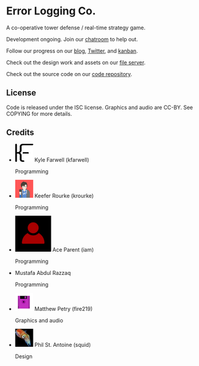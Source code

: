 Error Logging Co.
=================
A co-operative tower defense / real-time strategy game.

Development ongoing. Join our [chatroom](/xmpp) to help out.

Follow our progress on our [blog](/blog/),
[Twitter](https://twitter.com/gelato_labs), and
[kanban](https://kanban.gelatolabs.xyz/?controller=BoardViewController&action=readonly&token=b458403686afde2342dc923487b4347ffea4e033fbe2654d7b72f2621db6).

Check out the design work and assets on our
[file server](https://files.gelatolabs.xyz/index.php/s/DWRrugzflMdWmdZ).

Check out the source code on our
[code repository](https://git.gelatolabs.xyz/gelato/errorloggingco).

License
-------
Code is released under the ISC license. Graphics and audio are CC-BY. See
COPYING for more details.
                
Credits
-------
<ul class="collection">
  <li class="collection-item avatar">
    <img src="/img/kfarwell.png" class="avatar-img">
    <span class="title">Kyle Farwell (kfarwell)</span>
    <p>Programming</p>
    <a href="https://kfarwell.org/" class="secondary-content"><i class="mdi mdi-web"></i></a>
  </li>
  <li class="collection-item avatar">
    <img src="/img/krourke.png" class="avatar-img">
    <span class="title">Keefer Rourke (krourke)</span>
    <p>Programming</p>
    <a href="https://krourke.org/" class="secondary-content"><i class="mdi mdi-web"></i></a>
  </li>
  <li class="collection-item avatar">
    <img src="/img/iam.png" class="avatar-img">
    <span class="title">Ace Parent (iam)</span>
    <p>Programming</p>
    <a href="http://git.starcatcher.us/iam/" class="secondary-content"><i class="mdi mdi-web"></i></a>
  </li>
  <li class="collection-item avatar">
    <span class="title">Mustafa Abdul Razzaq</span>
    <p>Programming</p>
    <a href="https://mustafa.kotori.me/" class="secondary-content"><i class="mdi mdi-web"></i></a>
  </li>
  <li class="collection-item avatar">
    <img src="/img/fire219.png" class="avatar-img">
    <span class="title">Matthew Petry (fire219)</span>
    <p>Graphics and audio</p>
    <a href="https://fire219.kotori.me/" class="secondary-content"><i class="mdi mdi-web"></i></a>
  </li>
  <li class="collection-item avatar">
    <img src="/img/squid.jpg" class="avatar-img">
    <span class="title">Phil St. Antoine (squid)</span>
    <p>Design</p>
    <a href="https://phil.guhnoo.org/" class="secondary-content"><i class="mdi mdi-web"></i></a>
  </li>
</ul>
